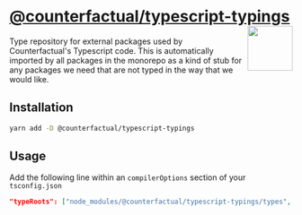 # [@counterfactual/typescript-typings](https://github.com/counterfactual/monorepo/packages/typescript-typings) <img align="right" src="https://static1.squarespace.com/static/59ee6243268b96cc1fb2b14a/t/5af73bca1ae6cf80fc1cc250/1529369816810/?format=1500w" height="80px" />

Type repository for external packages used by Counterfactual's Typescript code. This is automatically imported by all packages in the monorepo as a kind of stub for any packages we need that are not typed in the way that we would like.

## Installation

```bash
yarn add -D @counterfactual/typescript-typings
```

## Usage

Add the following line within an `compilerOptions` section of your `tsconfig.json`

```json
"typeRoots": ["node_modules/@counterfactual/typescript-typings/types", "node_modules/@types"]
```
